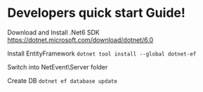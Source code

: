 # Developers quick start Guide!
Download and Install .Net6 SDK https://dotnet.microsoft.com/download/dotnet/6.0

Install EntityFramework 
`dotnet tool install --global dotnet-ef`

Switch into NetEvent\Server folder

Create DB
`dotnet ef database update`
